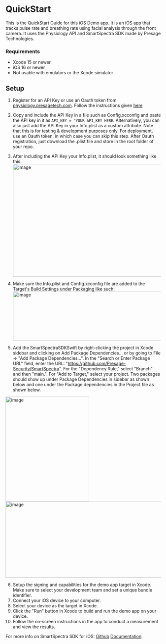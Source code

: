 # QuickStart
This is the QuickStart Guide for this iOS Demo app. It is an iOS app that tracks pulse rate and breathing rate using facial analysis through the front camera. 
It uses the Physiology API and SmartSpectra SDK made by Presage Technologies. 
### Requirements
* Xcode 15 or newer
* iOS 16 or newer
* Not usable with emulators or the Xcode simulator

## Setup
1. Register for an API Key or use an Oauth token from [physiology.presagetech.com](physiology.presagetech.com). Follow the instructions given [here](https://github.com/Presage-Security/SmartSpectra/blob/main/docs/authentication.md)
2. Copy and include the API Key in a file such as Config.xcconfig and paste the API key in it as `API_KEY = "YOUR API_KEY HERE`. Alternatively, you can also just add the API Key in your Info.plist as a custom attribute.
Note that this is for testing & development purposes only. For deployment, use an Oauth token, in which case you can skip this step. After Oauth registration, just download the .plist file and store in the root folder of your repo.
3. After including the API Key your Info.plist, it should look something like this:<img width="683" height="364" alt="image" src="https://github.com/user-attachments/assets/b0f9ab27-ae1b-4c4e-b187-39cca6114668" />
4. Make sure the Info.plist and Config.xcconfig file are added to the Target's Build Settings under Packaging like such:<img width="627" height="159" alt="image" src="https://github.com/user-attachments/assets/1cac5cf7-3cb7-4e6e-985b-8d0e7cb8cbc0" />

5. Add the SmartSpectraSDKSwift by right-clicking the project in Xcode sidebar and clicking on Add Package Dependencies... or by going to File -> "Add Package Dependencies...". In the "Search or Enter Package URL" field, enter the URL: "https://github.com/Presage-Security/SmartSpectra". For the "Dependency Rule," select "Branch" and then "main.". For "Add to Target," select your project. Two packages should show up under Package Dependencies in sidebar as shown below and one under the Package dependencies in the Project file as shown below.
<img width="271" height="338" alt="image" src="https://github.com/user-attachments/assets/338e1c60-79e0-42d2-823f-20c0f2e2f785" />
<img width="1240" height="247" alt="image" src="https://github.com/user-attachments/assets/68e337d1-276d-4b8e-8f1a-b44bde2680bd" />

6. Setup the signing and capabilities for the demo app target in Xcode. Make sure to select your development team and set a unique bundle identifier.
7. Connect your iOS device to your computer.
8. Select your device as the target in Xcode.
9. Click the "Run" button in Xcode to build and run the demo app on your device.
10. Follow the on-screen instructions in the app to conduct a measurement and view the results.

For more info on SmartSpectra SDK for iOS: [Github](https://github.com/Presage-Security/SmartSpectra/tree/main/swift) [Documentation](https://docs.physiology.presagetech.com/swift/documentation/smartspectraswiftsdk)

